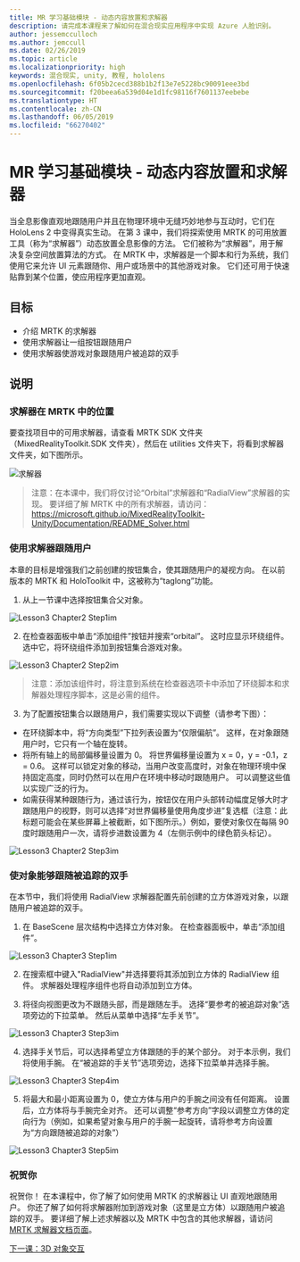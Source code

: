 ```yaml
---
title: MR 学习基础模块 - 动态内容放置和求解器
description: 请完成本课程来了解如何在混合现实应用程序中实现 Azure 人脸识别。
author: jessemcculloch
ms.author: jemccull
ms.date: 02/26/2019
ms.topic: article
ms.localizationpriority: high
keywords: 混合现实, unity, 教程, hololens
ms.openlocfilehash: 6f05b2cecd388b1b2f13e7e5228bc90091eee3bd
ms.sourcegitcommit: f20beea6a539d04e1d1fc98116f7601137eebebe
ms.translationtype: HT
ms.contentlocale: zh-CN
ms.lasthandoff: 06/05/2019
ms.locfileid: "66270402"
---
```

# <a name="mr-learning-base-module---dynamic-content-placement-and-solvers"></a>MR 学习基础模块 - 动态内容放置和求解器

当全息影像直观地跟随用户并且在物理环境中无缝巧妙地参与互动时，它们在 HoloLens 2 中变得真实生动。 在第 3 课中，我们将探索使用 MRTK 的可用放置工具（称为“求解器”）动态放置全息影像的方法。 它们被称为“求解器”，用于解决复杂空间放置算法的方式。 在 MRTK 中，求解器是一个脚本和行为系统，我们使用它来允许 UI 元素跟随你、用户或场景中的其他游戏对象。 它们还可用于快速贴靠到某个位置，使应用程序更加直观。 

## <a name="objectives"></a>目标

* 介绍 MRTK 的求解器
* 使用求解器让一组按钮跟随用户
* 使用求解器使游戏对象跟随用户被追踪的双手

## <a name="instructions"></a>说明

### <a name="location-of-solvers-in-the-mrtk"></a>求解器在 MRTK 中的位置
 要查找项目中的可用求解器，请查看 MRTK SDK 文件夹（MixedRealityToolkit.SDK 文件夹），然后在 utilities 文件夹下，将看到求解器文件夹，如下图所示。

![求解器](images/lesson3_chapter1_step1im.PNG)

>注意：在本课中，我们将仅讨论“Orbital”求解器和“RadialView”求解器的实现。 要详细了解 MRTK 中的所有求解器，请访问： https://microsoft.github.io/MixedRealityToolkit-Unity/Documentation/README_Solver.html

### <a name="use-a-solver-to-follow-the-user"></a>使用求解器跟随用户
本章的目标是增强我们之前创建的按钮集合，使其跟随用户的凝视方向。 在以前版本的 MRTK 和 HoloToolkit 中，这被称为“taglong”功能。

1. 从上一节课中选择按钮集合父对象。

![Lesson3 Chapter2 Step1im](images/Lesson3_chapter2_step1im.PNG)

2. 在检查器面板中单击“添加组件”按钮并搜索“orbital”。 这时应显示环绕组件。 选中它，将环绕组件添加到按钮集合游戏对象。

![Lesson3 Chapter2 Step2im](images/Lesson3_Chapter2_step2im.PNG)

>注意：添加该组件时，将注意到系统在检查器选项卡中添加了环绕脚本和求解器处理程序脚本，这是必需的组件。 

3. 为了配置按钮集合以跟随用户，我们需要实现以下调整（请参考下图）：
- 在环绕脚本中，将“方向类型”下拉列表设置为“仅限偏航”。 这样，在对象跟随用户时，它只有一个轴在旋转。
- 将所有轴上的局部偏移量设置为 0。 将世界偏移量设置为 x = 0，y = -0.1，z = 0.6。 这样可以锁定对象的移动，当用户改变高度时，对象在物理环境中保持固定高度，同时仍然可以在用户在环境中移动时跟随用户。 可以调整这些值以实现广泛的行为。
- 如需获得某种跟随行为，通过该行为，按钮仅在用户头部转动幅度足够大时才跟随用户的视野，则可以选择“对世界偏移量使用角度步进”复选框（注意：此标题可能会在某些屏幕上被截断，如下图所示。）例如，要使对象仅在每隔 90 度时跟随用户一次，请将步进数设置为 4（左侧示例中的绿色箭头标记）。 

![Lesson3 Chapter2 Step3im](images/Lesson3_chapter2_step3im.PNG)

### <a name="enabling-objects-to-follow-tracked-hands"></a>使对象能够跟随被追踪的双手

在本节中，我们将使用 RadialView 求解器配置先前创建的立方体游戏对象，以跟随用户被追踪的双手。

1. 在 BaseScene 层次结构中选择立方体对象。 在检查器面板中，单击“添加组件”。 

![Lesson3 Chapter3 Step1im](images/Lesson3_Chapter3_step1im.PNG)

2. 在搜索框中键入"RadialView"并选择要将其添加到立方体的 RadialView 组件。 求解器处理程序组件也将自动添加到立方体。

3. 将径向视图更改为不跟随头部，而是跟随左手。 选择“要参考的被追踪对象”选项旁边的下拉菜单。 然后从菜单中选择“左手关节”。

![Lesson3 Chapter3 Step3im](images/Lesson3_chapter3_step3im.PNG)

4. 选择手关节后，可以选择希望立方体跟随的手的某个部分。 对于本示例，我们将使用手腕。 在“被追踪的手关节”选项旁边，选择下拉菜单并选择手腕。 

![Lesson3 Chapter3 Step4im](images/Lesson3_chapter3_step4im.PNG)

5. 将最大和最小距离设置为 0，使立方体与用户的手腕之间没有任何距离。 设置后，立方体将与手腕完全对齐。 还可以调整“参考方向”字段以调整立方体的定向行为（例如，如果希望对象与用户的手腕一起旋转，请将参考方向设置为“方向跟随被追踪的对象”）

![Lesson3 Chapter3 Step5im](images/Lesson3_chapter3_step5im.PNG)

### <a name="congratulations"></a>祝贺你
祝贺你！ 在本课程中，你了解了如何使用 MRTK 的求解器让 UI 直观地跟随用户。 你还了解了如何将求解器附加到游戏对象（这里是立方体）以跟随用户被追踪的双手。 要详细了解上述求解器以及 MRTK 中包含的其他求解器，请访问 [MRTK 求解器文档页面](https://microsoft.github.io/MixedRealityToolkit-Unity/Documentation/README_Solver.html)。

[下一课：3D 对象交互](mrlearning-base-ch4.md)

